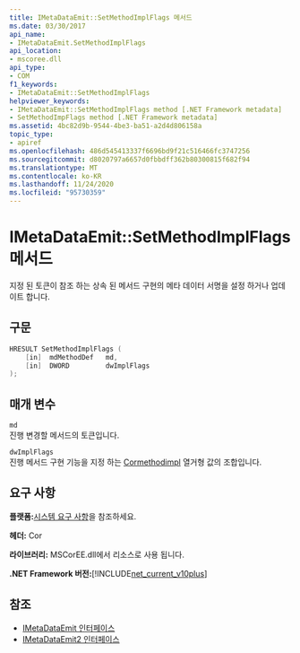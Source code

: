 ```yaml
---
title: IMetaDataEmit::SetMethodImplFlags 메서드
ms.date: 03/30/2017
api_name:
- IMetaDataEmit.SetMethodImplFlags
api_location:
- mscoree.dll
api_type:
- COM
f1_keywords:
- IMetaDataEmit::SetMethodImplFlags
helpviewer_keywords:
- IMetaDataEmit::SetMethodImplFlags method [.NET Framework metadata]
- SetMethodImpFlags method [.NET Framework metadata]
ms.assetid: 4bc82d9b-9544-4be3-ba51-a2d4d806158a
topic_type:
- apiref
ms.openlocfilehash: 486d545413337f6696bd9f21c516466fc3747256
ms.sourcegitcommit: d8020797a6657d0fbbdff362b80300815f682f94
ms.translationtype: MT
ms.contentlocale: ko-KR
ms.lasthandoff: 11/24/2020
ms.locfileid: "95730359"
---
```

# <a name="imetadataemitsetmethodimplflags-method"></a>IMetaDataEmit::SetMethodImplFlags 메서드

지정 된 토큰이 참조 하는 상속 된 메서드 구현의 메타 데이터 서명을 설정 하거나 업데이트 합니다.  
  
## <a name="syntax"></a>구문  
  
```cpp  
HRESULT SetMethodImplFlags (
    [in]  mdMethodDef   md,
    [in]  DWORD         dwImplFlags
);  
```  
  
## <a name="parameters"></a>매개 변수  

 `md`  
 진행 변경할 메서드의 토큰입니다.  
  
 `dwImplFlags`  
 진행 메서드 구현 기능을 지정 하는 [Cormethodimpl](cormethodimpl-enumeration.md) 열거형 값의 조합입니다.  
  
## <a name="requirements"></a>요구 사항  

 **플랫폼:**[시스템 요구 사항](../../get-started/system-requirements.md)을 참조하세요.  
  
 **헤더:** Cor  
  
 **라이브러리:** MSCorEE.dll에서 리소스로 사용 됩니다.  
  
 **.NET Framework 버전:**[!INCLUDE[net_current_v10plus](../../../../includes/net-current-v10plus-md.md)]  
  
## <a name="see-also"></a>참조

- [IMetaDataEmit 인터페이스](imetadataemit-interface.md)
- [IMetaDataEmit2 인터페이스](imetadataemit2-interface.md)
